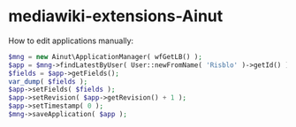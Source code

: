 # mediawiki-extensions-Ainut

How to edit applications manually:

```php
$mng = new Ainut\ApplicationManager( wfGetLB() );
$app = $mng->findLatestByUser( User::newFromName( 'Risblo' )->getId() );
$fields = $app->getFields();
var_dump( $fields );
$app->setFields( $fields );
$app->setRevision( $app->getRevision() + 1 );
$app->setTimestamp( 0 );
$mng->saveApplication( $app );
```
